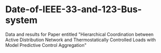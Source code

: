 # Date-of-IEEE-33-and-123-Bus-system
Data and results for Paper entitled "Hierarchical Coordination between Active Distribution Network and Thermostatically Controlled Loads with Model Predictive Control Aggregation"

